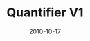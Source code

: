 ---
title: "Quantifier V1"
description: "Align my web activities with my aspirations (Aspirational)"
date: "2010-10-17"
contact: "jcramer@mozilla.com"

product:
  -
    name: "Quantifier"
    icon: "./images/icon.svg"
    hero:
      -
        title: "Your time, your web. Get intentional."
        text: "Use the Quantifier dashboard and tools to use your time on the web intentionally."
        cta: "Get Quantifier"
        image: "./images/hero.png"
    facets:
      -
        title: "See your web behavior"
        text: "Get a clear picture of how you currently spend time on the web, with our visual dashboard. You’ll get a snapshot of time spent on different sites, search activity, transactions, and more."
        image: "./images/facet-white.png"
      -
        title: "Get intentional"
        text: "Use interactive tools to decide envision how you want to spend time on the web. You can even sync the dashboard with goals you set in other apps."
        image: "./images/facet-blue.png"
      -
        title: "Check out your cohort"
        text: "Check out the goals of other people like you in your neighborhood and around the world. Check out visualizations of types of goals according to different demographics."
        image: "./images/facet-blue.png"
      -
        title: "Track your daily progress"
        text: "Integrate Quantifier into your favorite browser homepage. Add a browser extension that signals how well you’re tracking for the day."
        image: "./images/facet-blue.png"
      -
        title: "Celebrate the wins"
        text: "We’ll send you encouragement as you track toward your goals! Earn relevant rewards from local businesses along the way."
        image: "./images/facet-blue.png"
--- 